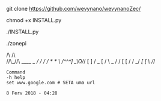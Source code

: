 git clone https://github.com/wevynano/wevynanoZec/

chmod +x INSTALL.py

./INSTALL.py

./zonepi

   /\   /\   
  //\\_//\\     ____
  \_     _/    /   /
   / * * \    /^^^]
   \_\O/_/    [   ]
    /   \_    [   /
    \     \_  /  /
     [ [ /  \/ _/
    _[ [ \  /_/
    
    Command
    -h help
    set www.google.com # SETA uma url
    
    8 Ferv 2018 - 04:28
    
    

